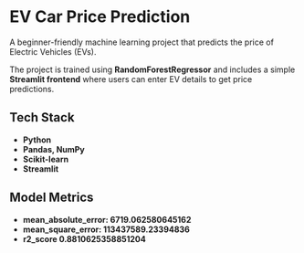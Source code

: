 # EV Car Price Prediction

A beginner-friendly machine learning project that predicts the price of Electric Vehicles (EVs).

The project is trained using **RandomForestRegressor** and includes a simple **Streamlit frontend** where users can enter EV details to get price predictions.

## Tech Stack

- **Python**
- **Pandas, NumPy**
- **Scikit-learn**
- **Streamlit**

## Model Metrics

- **mean_absolute_error: 6719.062580645162**
- **mean_square_error: 113437589.23394836**
- **r2_score 0.8810625358851204**
